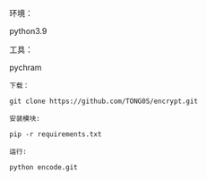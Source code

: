 

环境：

python3.9

工具：

pychram


```
下载：

git clone https://github.com/TONG0S/encrypt.git

安装模块:

pip -r requirements.txt

运行:

python encode.git
```

